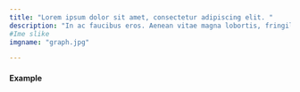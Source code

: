 ```yaml
---
title: "Lorem ipsum dolor sit amet, consectetur adipiscing elit. " 
description: "In ac faucibus eros. Aenean vitae magna lobortis, fringilla ipsum at, laoreet ante. Donec neque nibh, dictum vel consequat eget, pretium in neque. Duis a aliquam purus. Sed sed maximus felis. Aenean venenatis pharetra elit non lobortis. Nulla ac efficitur neque."
#Ime slike
imgname: "graph.jpg"

---
```

#### Example